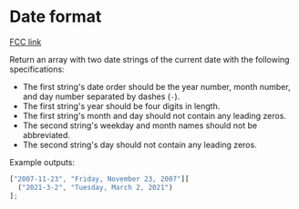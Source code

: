 # Date format

[FCC link](https://www.freecodecamp.org/learn/coding-interview-prep/rosetta-code/date-format)

Return an array with two date strings of the current date with the following
specifications:

- The first string's date order should be the year number, month number, and day
  number separated by dashes (`-`).
- The first string's year should be four digits in length.
- The first string's month and day should not contain any leading zeros.
- The second string's weekday and month names should not be abbreviated.
- The second string's day should not contain any leading zeros.

Example outputs:

```js
["2007-11-23", "Friday, November 23, 2007"][
  ("2021-3-2", "Tuesday, March 2, 2021")
];
```
